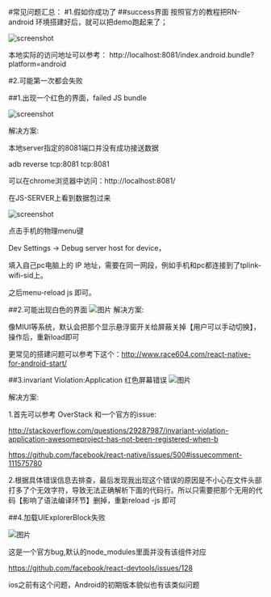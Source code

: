 #常见问题汇总：
#1.假如你成功了
##success界面
按照官方的教程把RN-android 环境搭建好后，就可以把demo跑起来了； 

![screenshot](http://img3.tbcdn.cn/L1/461/1/30148ef98d2c1ddd8e7c83f8d467caa0df75b48f)

本地实际的访问地址可以参考：
    http://localhost:8081/index.android.bundle?platform=android
    
#2.可能第一次都会失败

##1.出现一个红色的界面，failed JS bundle

![screenshot](http://img1.tbcdn.cn/L1/461/1/a32ef715aec032c8e9f7dc02393070c9ddb2fe39)

解决方案: 

本地server指定的8081端口并没有成功接送数据

adb reverse tcp:8081 tcp:8081

可以在chrome浏览器中访问：http://localhost:8081/

在JS-SERVER上看到数据包过来

![screenshot](http://img2.tbcdn.cn/L1/461/1/37047707bd13364486e54127b17715a3923f7dfb)

点击手机的物理menu键

Dev Settings -> Debug server host for device，

填入自己pc电脑上的 IP 地址，需要在同一网段，例如手机和pc都连接到了tplink-wifi-sid上。

之后menu-reload js 即可。

##2.可能出现白色的界面
![图片](http://img4.tbcdn.cn/L1/461/1/9edf84896db6155806115ee309be71ff4b046829)
解决方案:

像MIUI等系统，默认会把那个显示悬浮窗开关给屏蔽关掉【用户可以手动切换】，操作后，重新load即可

更常见的搭建问题可以参考下这个：http://www.race604.com/react-native-for-android-start/

##3.invariant Violation:Application 红色屏幕错误
![图片](https://github.com/yipengmu/react-native-android-lession/blob/master/pics/Screenshot_2015-09-23-12-30-41.png?raw=true)

解决方案:

1.首先可以参考 OverStack 和一个官方的issue:

http://stackoverflow.com/questions/29287987/invariant-violation-application-awesomeproject-has-not-been-registered-when-b

https://github.com/facebook/react-native/issues/500#issuecomment-111575780

2.根据具体错误信息去排查，最后发现我出现这个错误的原因是不小心在文件头部打多了个无效字符，导致无法正确解析下面的代码行。所以只需要把那个无用的代码【影响了语法编译环节】删掉，重新reload -js 即可

##4.加载UIExplorerBlock失败

![图片](https://github.com/yipengmu/react-native-android-lession/blob/master/pics/Screenshot_2015-09-23-16-41-45.png?raw=true)

这是一个官方bug,默认的node_modules里面并没有该组件对应

https://github.com/facebook/react-devtools/issues/128

ios之前有这个问题，Android的初期版本貌似也有该类似问题
